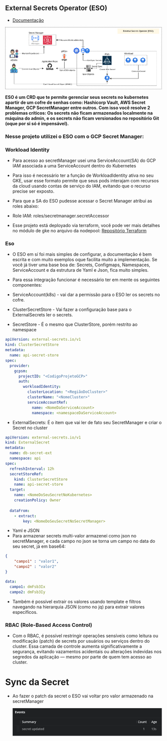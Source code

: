 ## External Secrets Operator (ESO)

- [Documentação](https://external-secrets.io)

![Diagrama Eso](./assets/eso-diagram.png)

**ESO é um CRD que te permite gerenciar seus secrets no kubernetes apartir de um cofre de senhas como: Hashicorp Vault, AWS Secret Manager, GCP SecretManager entre outros. Com isso você resolve 2 problemas críticos: Os secrets não ficam armazenados localmente na máquina do admin, e os secrets não ficam versionados no repositório Git (oque por si só é impensável).**

### Nesse projeto utilizei o ESO com o GCP Secret Manager:

### Workload Identity

- Para acesso ao secretManager usei uma ServiceAccount(SA) do GCP IAM associada a uma ServiceAccount dentro do Kubernetes
- Para isso é necessário ter a função de WorkloadIdentity ativa no seu GKE, usar esse formato permite que seus pods interajam com recursos da cloud usando contas de serviço do IAM, evitando que o recurso precise ser exposto.
- Para que a SA do ESO pudesse acessar o Secret Manager atribui as roles abaixo:
- Role IAM: roles/secretmanager.secretAccessor

- Esse projeto está deployado via terraform, você pode ver mais detalhes no módulo de gke no arquivo da nodepool: [Repositório Terraform](https://github.com/Adenilson365/devopslabs01-iac)

### Eso

- O ESO em sí foi mais simples de configurar, a documentação é bem escrita e com muito exemplos oque facilita muito a implementação. Se você já tiver uma base boa de: Secrets, Configmaps, Namespaces, ServiceAccount e da estrutura de Yaml e Json, fica muito simples.

- Para essa integração funcionar é necessário ter em mente os seguintes componentes:
- ServiceAccount(k8s) - vai dar a permissão para o ESO ler os secrets no cofre.
- ClusterSecretStore - Vai fazer a configuração base para o ExternalSecrets ler o secrets.
- SecretStore - É o mesmo que ClusterStore, porém restrito ao namespace

```YAML
apiVersion: external-secrets.io/v1
kind: ClusterSecretStore
metadata:
  name: api-secret-store
spec:
  provider:
    gcpsm:
      projectID: "<CodigoProjetoGCP>"
      auth:
        workloadIdentity:
          clusterLocation: "<RegiãoDoCluster>"
          clusterName: "<NomeCluster>"
          serviceAccountRef:
            name: <NomeDaServiceAccount>
            namespace: <namespaceDaServiceAccount>

```

- ExternalSecrets: É o item que vai ler de fato seu SecretManager e criar o Secret no cluster

```YAML
apiVersion: external-secrets.io/v1
kind: ExternalSecret
metadata:
  name: db-secret-ext
  namespace: api
spec:
  refreshInterval: 12h
  secretStoreRef:
    kind: ClusterSecretStore
    name: api-secret-store
  target:
    name: <NomeDoSeuSecretNoKubernetes>
    creationPolicy: Owner

  dataFrom:
    - extract:
        key: <NomeDoSeuSecretNoSecretManager>
```

- Yaml e JSON
- Para armazenar secrets multi-valor armazenei como json no secretManager, e cada campo no json se torna um campo no data do seu secret, já em base64:

```JSON
{
    "campo1" : "valor1",
    "campo2" : "valor2"
}
```

```YAML
data:
  campo1: dmFsb3Ix
  campo2: dmFsb3Iy

```

- Também é possível extrair os valores usando template e filtros navegando na hierarquia JSON (como no jq) para extrair valores específicos.

### RBAC (Role-Based Access Control)

- Com o RBAC, é possível restringir operações sensíveis como leitura ou modificação (patch) de secrets por usuários ou serviços dentro do cluster.
  Essa camada de controle aumenta significativamente a segurança, evitando vazamentos acidentais ou alterações indevidas nos segredos da aplicação — mesmo por parte de quem tem acesso ao cluster.

# Sync da Secret

- Ao fazer o patch da secret o ESO vai voltar pro valor armazenado na secretManager

  ![alt text](./assets/sync-eso.png)
